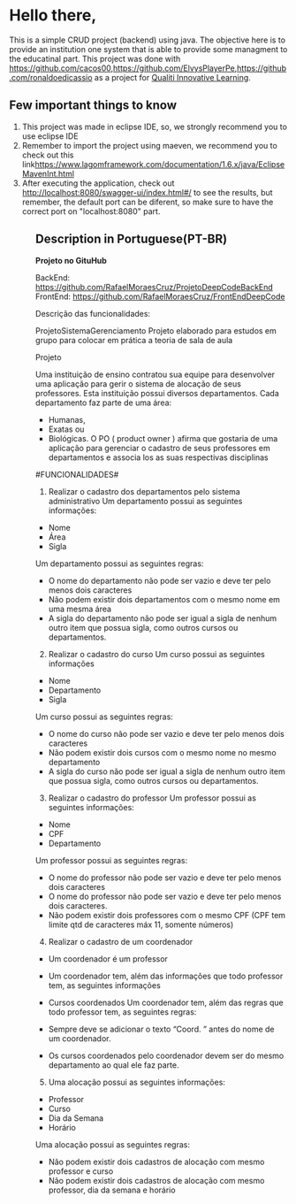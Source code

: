 <h1>Hello there,</h1>

This is a simple CRUD project (backend) using java. The objective here is to provide an institution one system that is able to provide some managment to the educatinal part. This project was done with <a href="https://github.com/cacos00">https://github.com/cacos00</a>,<a href="https://github.com/ElvysPlayerPe">https://github.com/ElvysPlayerPe</a>,<a href="https://github.com/ronaldoedicassio">https://github.com/ronaldoedicassio</a> as a project for <a href="https://www.linkedin.com/company/qualitilearning/"> Qualiti Innovative Learning</a>.

<h2>Few important things to know</h2>
<ol>
  <li>This project was made in eclipse IDE, so, we strongly recommend you to use eclipse IDE</li>
  <li>Remember to import the project using maeven, we recommend you to check out this link<a href="https://www.lagomframework.com/documentation/1.6.x/java/EclipseMavenInt.html">https://www.lagomframework.com/documentation/1.6.x/java/EclipseMavenInt.html</a></li>
  <li>After executing the application, check out <a href="http://localhost:8080/swagger-ui/index.html#/">http://localhost:8080/swagger-ui/index.html#/</a> to see the results, but remember, the default port can be diferent, so make sure to have the correct port on "localhost:8080" part.</li>
<ol>

  <h2>Description in Portuguese(PT-BR)</h2>
  
  <strong>Projeto no GituHub</strong>
  
  BackEnd: https://github.com/RafaelMoraesCruz/ProjetoDeepCodeBackEnd
  <br>
  FrontEnd: https://github.com/RafaelMoraesCruz/FrontEndDeepCode

  Descrição das funcionalidades:

  ProjetoSistemaGerenciamento
  Projeto elaborado para estudos em grupo para colocar em prática a teoria de sala de aula

  Projeto

  Uma instituição de ensino contratou sua equipe para desenvolver uma aplicação para gerir o sistema de alocação de seus professores. Esta instituição possui diversos departamentos. Cada departamento faz parte de uma área:

  - Humanas,
  - Exatas ou
  - Biológicas.
  O PO ( product owner ) afirma que gostaria de uma aplicação para gerenciar o cadastro de seus professores em departamentos e associa los as suas respectivas disciplinas

  #FUNCIONALIDADES#

  1. Realizar o cadastro dos departamentos pelo sistema administrativo Um departamento possui as seguintes informações:

   - Nome
   - Área
   - Sigla

   Um departamento possui as seguintes regras:

   - O nome do departamento não pode ser vazio e deve ter pelo menos dois caracteres
   - Não podem existir dois departamentos com o mesmo nome em uma mesma área
   - A sigla do departamento não pode ser igual a sigla de nenhum outro item que possua sigla, como outros cursos ou departamentos.


  2.  Realizar o cadastro do curso Um curso possui as seguintes informações

   - Nome
   - Departamento
   - Sigla

   Um curso possui as seguintes regras:

   - O nome do curso não pode ser vazio e deve ter pelo menos dois caracteres
   - Não podem existir dois cursos com o mesmo nome no mesmo departamento
   - A sigla do curso não pode ser igual a sigla de nenhum outro item que possua sigla, como outros cursos ou departamentos.


  3. Realizar o cadastro do professor Um professor possui as seguintes informações:

   - Nome
   - CPF
   - Departamento

   Um professor possui as seguintes regras:

   - O nome do professor não pode ser vazio e deve ter pelo menos dois caracteres
   - O nome do professor não pode ser vazio e deve ter pelo menos dois caracteres. 
   - Não podem existir dois professores com o mesmo CPF (CPF tem limite qtd de caracteres máx 11, somente números)


  4. Realizar o cadastro de um coordenador

   - Um coordenador é um professor
   - Um coordenador tem, além das informações que todo professor tem, as seguintes informações

   - Cursos coordenados
   Um coordenador tem, além das regras que todo professor tem, as seguintes regras:

   - Sempre deve se adicionar o texto “Coord. ” antes do nome de um 
  coordenador.
   - Os cursos coordenados pelo coordenador devem ser do mesmo departamento ao qual ele faz parte.


  5. Uma alocação possui as seguintes informações:

   - Professor
   - Curso
   - Dia da Semana
   - Horário

   Uma alocação possui as seguintes regras:

   - Não podem existir dois cadastros de alocação com mesmo professor e curso
   - Não podem existir dois cadastros de alocação com mesmo professor, dia da semana e horário
